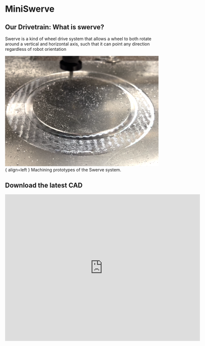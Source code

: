 # MiniSwerve

## Our Drivetrain: What is swerve?
Swerve is a kind of wheel drive system that allows a wheel to both rotate around a vertical and horizontal axis, such that it can point any direction regardless of robot orientation

![MachiningSwerve](assets/swervemachinepic1.png){ align=left }
Machining prototypes of the Swerve system. 

## Download the latest CAD
<iframe src="https://icloud11636.autodesk360.com/shares/public/SH35dfcQT936092f0e43cfd3e74bb588e912?mode=embed" width="640" height="480" allowfullscreen="true" webkitallowfullscreen="true" mozallowfullscreen="true"  frameborder="0"></iframe>

